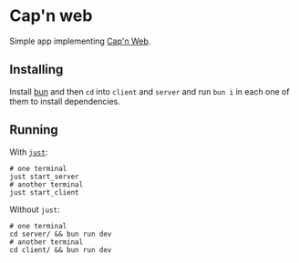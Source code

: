 # Cap'n web

Simple app implementing [Cap'n Web](https://github.com/cloudflare/capnweb/).

## Installing

Install [bun](https://bun.sh) and then `cd` into `client` and `server` and run `bun i` in each one of them to install dependencies.

## Running

With [`just`](https://github.com/casey/just):

```shell
# one terminal
just start_server
# another terminal
just start_client
```

Without `just`:

```shell
# one terminal
cd server/ && bun run dev
# another terminal
cd client/ && bun run dev
```

